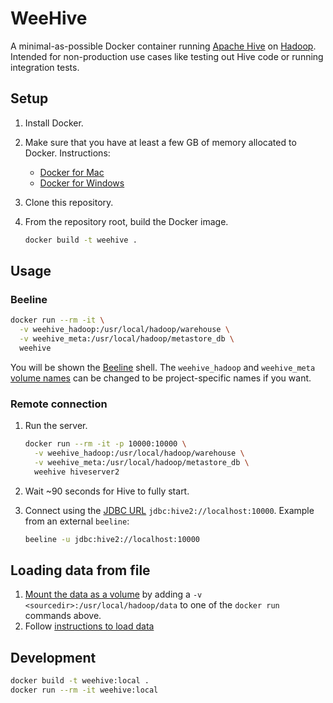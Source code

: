 # WeeHive

A minimal-as-possible Docker container running [Apache Hive](https://hive.apache.org/) on [Hadoop](https://hadoop.apache.org/). Intended for non-production use cases like testing out Hive code or running integration tests.

## Setup

1. Install Docker.
1. Make sure that you have at least a few GB of memory allocated to Docker. Instructions:
   - [Docker for Mac](https://docs.docker.com/docker-for-mac/#advanced)
   - [Docker for Windows](https://docs.docker.com/docker-for-windows/#advanced)
1. Clone this repository.
1. From the repository root, build the Docker image.

   ```sh
   docker build -t weehive .
   ```

## Usage

### Beeline

```sh
docker run --rm -it \
  -v weehive_hadoop:/usr/local/hadoop/warehouse \
  -v weehive_meta:/usr/local/hadoop/metastore_db \
  weehive
```

You will be shown the [Beeline](https://cwiki.apache.org/confluence/display/Hive/HiveServer2+Clients#HiveServer2Clients-Beeline%E2%80%93CommandLineShell) shell. The `weehive_hadoop` and `weehive_meta` [volume names](https://docs.docker.com/storage/volumes/#choose-the--v-or---mount-flag) can be changed to be project-specific names if you want.

### Remote connection

1. Run the server.

   ```sh
   docker run --rm -it -p 10000:10000 \
     -v weehive_hadoop:/usr/local/hadoop/warehouse \
     -v weehive_meta:/usr/local/hadoop/metastore_db \
     weehive hiveserver2
   ```

1. Wait ~90 seconds for Hive to fully start.
1. Connect using the [JDBC URL](https://cwiki.apache.org/confluence/display/Hive/HiveServer2+Clients#HiveServer2Clients-JDBC) `jdbc:hive2://localhost:10000`. Example from an external `beeline`:

   ```sh
   beeline -u jdbc:hive2://localhost:10000
   ```

## Loading data from file

1. [Mount the data as a volume](https://docs.docker.com/storage/volumes/#start-a-container-with-a-volume) by adding a `-v <sourcedir>:/usr/local/hadoop/data` to one of the `docker run` commands above.
1. Follow [instructions to load data](https://cwiki.apache.org/confluence/display/Hive/Tutorial#Tutorial-LoadingData)

## Development

```sh
docker build -t weehive:local .
docker run --rm -it weehive:local
```
